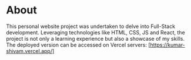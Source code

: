 # About
This personal website project was undertaken to delve into Full-Stack development. Leveraging technologies like HTML, CSS, JS and React, the project is not only a learning experience but also a showcase of my skills. The deployed version can be accessed on Vercel servers: [https://kumar-shivam.vercel.app/]